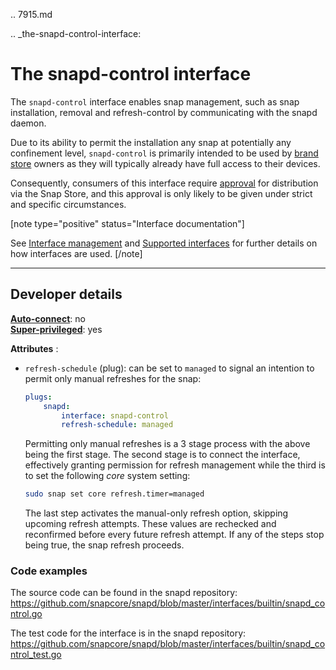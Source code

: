 .. 7915.md

.. _the-snapd-control-interface:

# The snapd-control interface

The `snapd-control` interface enables snap management, such as snap installation, removal and refresh-control by communicating with the snapd daemon.

Due to its ability to permit the installation any snap at potentially any confinement level, `snapd-control` is primarily intended to be used by [brand store](https://core.docs.ubuntu.com/en/build-store/#brand-stores) owners as they will typically already have full access to their devices.

Consequently, consumers of this interface require [approval](https://snapcraft.io/docs/process-for-aliases-auto-connections-and-tracks) for distribution via the Snap Store, and this approval is only likely to be given under strict and specific circumstances.

[note type="positive" status="Interface documentation"]

See [Interface management](interface-management.md) and [Supported interfaces](supported-interfaces.md) for further details on how interfaces are used.
[/note]

---

<h2 id='heading--dev-details'>Developer details </h2>


**[Auto-connect](interface-management.md#heading--auto-connections)**: no</br>
**[Super-privileged](super-privileged-interfaces.md)**: yes</br>

**Attributes** :
 * `refresh-schedule` (plug):  can be set to `managed` to signal an intention to permit only manual refreshes for the snap:

   ```yaml
   plugs:
       snapd:
           interface: snapd-control
           refresh-schedule: managed
    ```

   Permitting only manual refreshes is a 3 stage process with the above being the first stage. The second stage is to connect the interface, effectively granting permission for refresh management while the third is to set the following _core_ system setting:

   ```bash
   sudo snap set core refresh.timer=managed
   ```
   The last step activates the manual-only refresh option, skipping upcoming refresh attempts. These values are rechecked and reconfirmed before every future refresh attempt. If any of the steps stop being true, the snap refresh proceeds.

### Code examples

The source code can be found in the snapd repository: https://github.com/snapcore/snapd/blob/master/interfaces/builtin/snapd_control.go

The test code for the interface is in the snapd repository: https://github.com/snapcore/snapd/blob/master/interfaces/builtin/snapd_control_test.go